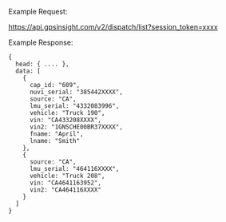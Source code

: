 Example Request:

https://api.gpsinsight.com/v2/dispatch/list?session_token=xxxx

Example Response:

    {
      head: { .... },
      data: [
        {
          cap_id: "609",
          nuvi_serial: "385442XXXX",
          source: "CA",
          lmu_serial: "4332083996",
          vehicle: "Truck 190",
          vin: "CA433208XXXX",
          vin2: "1GNSCHE00BR37XXXX",
          fname: "April",
          lname: "Smith"
        },
        {
          source: "CA",
          lmu_serial: "464116XXXX",
          vehicle: "Truck 208",
          vin: "CA4641163952",
          vin2: "CA464116XXXX"
        }
      ]
    }
